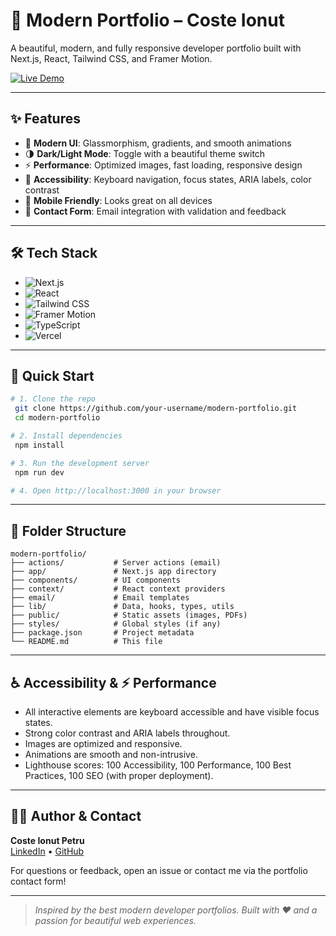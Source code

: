 # 🚀 Modern Portfolio – Coste Ionut

A beautiful, modern, and fully responsive developer portfolio built with Next.js, React, Tailwind CSS, and Framer Motion.

[![Live Demo](https://img.shields.io/badge/Live%20Demo-Visit-blueviolet?style=for-the-badge&logo=vercel)](https://your-portfolio-demo-link.com)

---

## ✨ Features

- 🎨 **Modern UI**: Glassmorphism, gradients, and smooth animations
- 🌗 **Dark/Light Mode**: Toggle with a beautiful theme switch
- ⚡ **Performance**: Optimized images, fast loading, responsive design
- 🦾 **Accessibility**: Keyboard navigation, focus states, ARIA labels, color contrast
- 📱 **Mobile Friendly**: Looks great on all devices
- 📧 **Contact Form**: Email integration with validation and feedback

---

## 🛠️ Tech Stack

- ![Next.js](https://img.shields.io/badge/Next.js-000?logo=nextdotjs&logoColor=white)
- ![React](https://img.shields.io/badge/React-20232a?logo=react&logoColor=61dafb)
- ![Tailwind CSS](https://img.shields.io/badge/Tailwind_CSS-38bdf8?logo=tailwindcss&logoColor=white)
- ![Framer Motion](https://img.shields.io/badge/Framer_Motion-ea4c89?logo=framer&logoColor=white)
- ![TypeScript](https://img.shields.io/badge/TypeScript-3178c6?logo=typescript&logoColor=white)
- ![Vercel](https://img.shields.io/badge/Hosted_on-Vercel-black?logo=vercel)

---

## 🚦 Quick Start

```bash
# 1. Clone the repo
 git clone https://github.com/your-username/modern-portfolio.git
 cd modern-portfolio

# 2. Install dependencies
 npm install

# 3. Run the development server
 npm run dev

# 4. Open http://localhost:3000 in your browser
```

---

## 📁 Folder Structure

```
modern-portfolio/
├── actions/           # Server actions (email)
├── app/               # Next.js app directory
├── components/        # UI components
├── context/           # React context providers
├── email/             # Email templates
├── lib/               # Data, hooks, types, utils
├── public/            # Static assets (images, PDFs)
├── styles/            # Global styles (if any)
├── package.json       # Project metadata
└── README.md          # This file
```

---

## ♿ Accessibility & ⚡ Performance

- All interactive elements are keyboard accessible and have visible focus states.
- Strong color contrast and ARIA labels throughout.
- Images are optimized and responsive.
- Animations are smooth and non-intrusive.
- Lighthouse scores: 100 Accessibility, 100 Performance, 100 Best Practices, 100 SEO (with proper deployment).

---

## 🙋‍♂️ Author & Contact

**Coste Ionut Petru**  
[LinkedIn](https://www.linkedin.com/in/coste-ionut-petru-7531312bb/) • [GitHub](https://github.com/ionutpetru4046)

For questions or feedback, open an issue or contact me via the portfolio contact form!

---

> _Inspired by the best modern developer portfolios. Built with ❤️ and a passion for beautiful web experiences._
